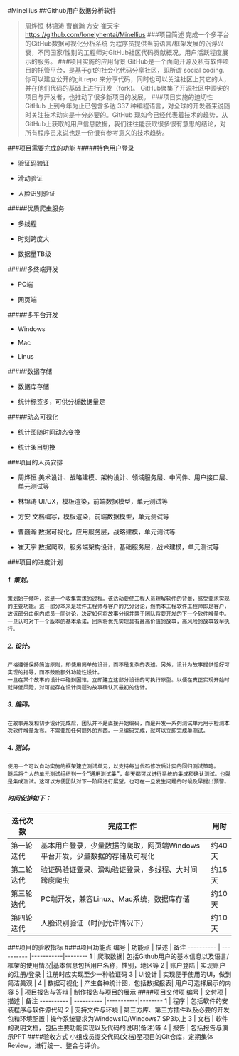 #Minellius
##Github用户数据分析软件
>周烨恒 林锦涛 曹巍瀚 方安 崔天宇
>https://github.com/lonelyhentai/Minellius
###项目简述
完成一个多平台的GitHub数据可视化分析系统
为程序员提供当前语言/框架发展的沉浮兴衰，不同国家/性别的工程师对GitHub社区代码贡献概况，用户活跃程度展示的服务。
###项目实施的应用背景
GitHub是一个面向开源及私有软件项目的托管平台，是基于git的社会化代码分享社区，即所谓 social coding. 你可以建立公开的git repo 来分享代码，同时也可以关注社区上其它的人，并在他们代码的基础上进行开发（fork)。	GitHub聚集了开源社区中顶尖的项目与开发者，也推动了很多新项目的发展。
###项目实施的迫切性
GitHub 上到今年为止已包含多达 337 种编程语言，对全球的开发者来说随时关注技术动向是十分必要的。GitHub 现如今已经代表着技术的趋势，从GitHub上获取的用户信息数据，我们往往能获取很多很有意思的结论，对所有程序员来说也是一份很有参考意义的技术趋势。

###项目需要完成的功能
#####特色用户登录
- 验证码验证

- 滑动验证

- 人脸识别验证

#####优质爬虫服务
- 多线程

- 时刻跨度大

- 数据量TB级

#####多终端开发

- PC端

- 网页端

#####多平台开发

- Windows

- Mac

- Linus

#####数据存储

- 数据库存储

- 统计标签多，可供分析数据量足

#####动态可视化

- 统计图随时间动态变换

- 统计条目切换

###项目的人员安排
- 周烨恒 美术设计、战略建模、架构设计、领域服务层、中间件、用户接口层、单元测试等

- 林锦涛 UI/UX，模板渲染，前端数据模型，单元测试等

- 方安 文档编写，模板渲染，前端数据模型，单元测试等

- 曹巍瀚 数据可视化，应用服务层，战略建模，单元测试等

- 崔天宇 数据爬取，服务端架构设计，基础服务层，战术建模，单元测试等

###项目的进度计划
##### 1. **策划**。
    策划始于倾听，这是一个收集需求的过程。该活动要使工程人员理解软件的背景，感受要求实现的主要功能。这一部分本来是软件工程师与客户的充分讨论，然而本工程软件工程师即是客户，故该部分由组内成员一同讨论，决定如何将故事分组并置于团队将要开发的下一个软件增量中。一旦认可对下一个版本的基本承诺，团队将优先实现具有最高价值的故事，高风险的故事较早执行。

##### 2. **设计**。
    严格遵循保持简洁原则，即使用简单的设计，而不是复杂的表述。另外，设计为故事提供恰好可实现的指导，而不鼓励额外功能性设计。
    一旦在某个故事的设计中碰到困难，立即建立这部分设计的可执行原型。以便在真正实现开始时就降低风险，对可能存在设计问题的故事确认其最初的估计。

##### 3. **编码**。
    在故事开发和初步设计完成后，团队并不是直接开始编码，而是开发一系列测试单元用于检测本次软件增量发布。不需要加任何额外的东西。一旦编码完成，就可以立即完成单测试。

##### 4. **测试**。
    使用一个可以自动实施的框架建立测试单元，以支持每当代码修改后计实的回归测试策略。
    随后将个人的单元测试组织到一个“通用测试集”，每天都可以进行系统的集成和确认测试。也就是集成测试。这可以方便团队对下一阶段进行展望，也可在一旦发生问题的时候及早提出预警。

##### 时间安排如下：
| 迭代次数      | 完成工作         |用时   |
| --------------|------------------|-------|
| 第一轮迭代    |基本用户登录，少量数据的爬取，网页端Windows平台开发，少量数据的存储及可视化| 约40天|
|第二轮迭代|验证码验证登录、滑动验证登录，多线程、大时间跨度爬虫|约15天|
|第三轮迭代|PC端开发，兼容Linux、Mac系统，数据库存储|约10天|
|第四轮迭代|人脸识别验证（时间允许情况下）|约10天|
###项目的验收指标
####项目功能点
编号       |    功能点  |    描述   | 备注
---------- | ---------- |-----------|--------
1 | 爬取数据| 包括Github用户的基本信息以及语言/框架的使用情况|基本信息包括用户名称，性别，地区等
2 | 账户登陆 | 实现账户的注册/登录 | 注册时应实现至少一种验证码
3 | UI设计 | 实现便于使用的UI，做到简洁美观 | 
4 | 数据可视化 | 产生各种统计图，包括数据报表| 用户可选择展示的内容 
5 | 项目报告与答辩 | 制作报告与项目的展示 
####项目交付项
编号 | 交付项 | 描述 | 备注
---------- | ---------- |-----------|--------
1 | 程序 | 包括软件的安装程序与软件源代码
2 | 支持文件与环境 | 第三方库、第三方插件以及必要的开发包和环境配置 | 操作系统要求为Windows10/Windows7 SP3以上
3 | 文档 | 软件的说明文档，包括主要功能实现以及代码的说明(备注)等
4 | 报告 | 包括报告与演示PPT
####验收方式
小组成员提交代码(文档)至项目的Git仓库，定期集体Review，进行统一、整合与评价。
